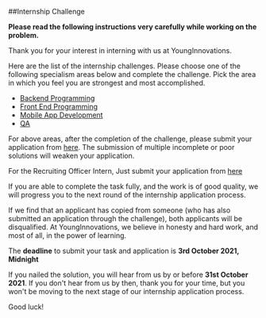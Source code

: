##Internship Challenge 

**Please read the following instructions very carefully while working on the problem.**

Thank you for your interest in interning with us at YoungInnovations. 

Here are the list of the internship challenges. Please choose one of the following specialism areas below and complete the challenge. Pick the area in which you feel you are strongest and most accomplished.

* [Backend Programming](https://github.com/younginnovations/internship-challenges/tree/master/programming/petroleum-report)
* [Front End Programming](https://github.com/younginnovations/internship-challenges/tree/master/front-end/slush-that)
* [Mobile App Development](https://github.com/younginnovations/internship-challenges/tree/master/android/list-me)
* [QA](https://github.com/younginnovations/internship-challenges/tree/master/qa/form-wrong)

For above areas, after the completion of the challenge, please submit your application from [here](https://docs.google.com/forms/d/e/1FAIpQLSeAZV8uZKjy2B7kafzXxwHZvnM-sG1vWWp8Og0ol081hl6xaQ/viewform). The submission of multiple incomplete or poor solutions will weaken your application.

For the Recruiting Officer Intern, Just submit your application from [here](https://docs.google.com/forms/d/e/1FAIpQLSeAZV8uZKjy2B7kafzXxwHZvnM-sG1vWWp8Og0ol081hl6xaQ/viewform)

If you are able to complete the task fully, and the work is of good quality, we will progress you to the next round of the internship application process.

If we find that an applicant has copied from someone (who has also submitted an application through the challenge), both applicants will be disqualified. At YoungInnovations, we believe in honesty and hard work, and most of all, in the power of learning.

The **deadline** to submit your task and application is **3rd October 2021, Midnight** 

If you nailed the solution, you will hear from us by or before **31st October 2021**. If you don't hear from us by then, thank you for your time, but you won't be moving to the next stage of  our internship application process. 

Good luck!
